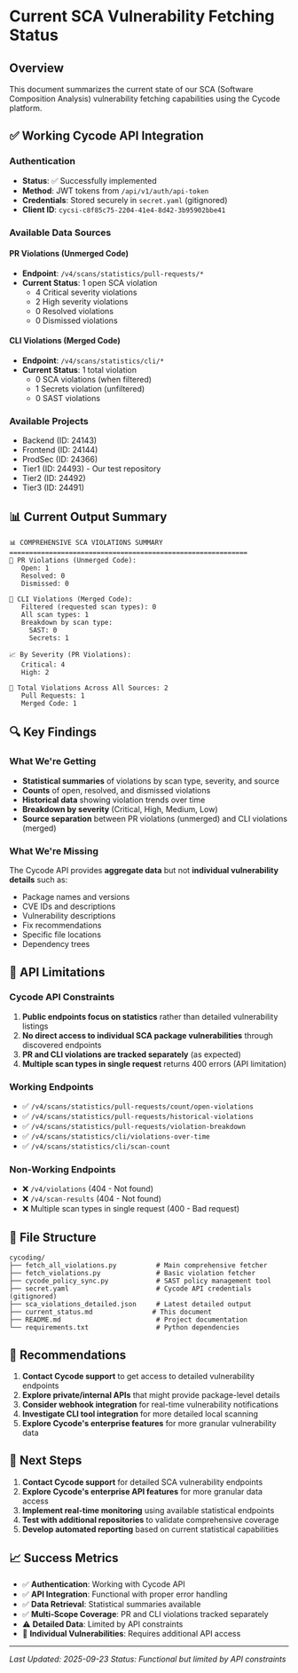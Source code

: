# Current SCA Vulnerability Fetching Status

## Overview

This document summarizes the current state of our SCA (Software Composition Analysis) vulnerability fetching capabilities using the Cycode platform.

## ✅ Working Cycode API Integration

### Authentication
- **Status**: ✅ Successfully implemented
- **Method**: JWT tokens from `/api/v1/auth/api-token`
- **Credentials**: Stored securely in `secret.yaml` (gitignored)
- **Client ID**: `cycsi-c8f85c75-2204-41e4-8d42-3b95902bbe41`

### Available Data Sources

#### PR Violations (Unmerged Code)
- **Endpoint**: `/v4/scans/statistics/pull-requests/*`
- **Current Status**: 1 open SCA violation
  - 4 Critical severity violations
  - 2 High severity violations
  - 0 Resolved violations
  - 0 Dismissed violations

#### CLI Violations (Merged Code)
- **Endpoint**: `/v4/scans/statistics/cli/*`
- **Current Status**: 1 total violation
  - 0 SCA violations (when filtered)
  - 1 Secrets violation (unfiltered)
  - 0 SAST violations

### Available Projects
- Backend (ID: 24143)
- Frontend (ID: 24144)
- ProdSec (ID: 24366)
- Tier1 (ID: 24493) - Our test repository
- Tier2 (ID: 24492)
- Tier3 (ID: 24491)

## 📊 Current Output Summary

```
📊 COMPREHENSIVE SCA VIOLATIONS SUMMARY
============================================================
🔀 PR Violations (Unmerged Code):
   Open: 1
   Resolved: 0
   Dismissed: 0

🔧 CLI Violations (Merged Code):
   Filtered (requested scan types): 0
   All scan types: 1
   Breakdown by scan type:
     SAST: 0
     Secrets: 1

📈 By Severity (PR Violations):
   Critical: 4
   High: 2

🎯 Total Violations Across All Sources: 2
   Pull Requests: 1
   Merged Code: 1
```

## 🔍 Key Findings

### What We're Getting
- **Statistical summaries** of violations by scan type, severity, and source
- **Counts** of open, resolved, and dismissed violations
- **Historical data** showing violation trends over time
- **Breakdown by severity** (Critical, High, Medium, Low)
- **Source separation** between PR violations (unmerged) and CLI violations (merged)

### What We're Missing
The Cycode API provides **aggregate data** but not **individual vulnerability details** such as:
- Package names and versions
- CVE IDs and descriptions
- Vulnerability descriptions
- Fix recommendations
- Specific file locations
- Dependency trees

## 🚫 API Limitations

### Cycode API Constraints
1. **Public endpoints focus on statistics** rather than detailed vulnerability listings
2. **No direct access to individual SCA package vulnerabilities** through discovered endpoints
3. **PR and CLI violations are tracked separately** (as expected)
4. **Multiple scan types in single request** returns 400 errors (API limitation)

### Working Endpoints
- ✅ `/v4/scans/statistics/pull-requests/count/open-violations`
- ✅ `/v4/scans/statistics/pull-requests/historical-violations`
- ✅ `/v4/scans/statistics/pull-requests/violation-breakdown`
- ✅ `/v4/scans/statistics/cli/violations-over-time`
- ✅ `/v4/scans/statistics/cli/scan-count`

### Non-Working Endpoints
- ❌ `/v4/violations` (404 - Not found)
- ❌ `/v4/scan-results` (404 - Not found)
- ❌ Multiple scan types in single request (400 - Bad request)


## 📁 File Structure

```
cycoding/
├── fetch_all_violations.py          # Main comprehensive fetcher
├── fetch_violations.py              # Basic violation fetcher
├── cycode_policy_sync.py            # SAST policy management tool
├── secret.yaml                      # Cycode API credentials (gitignored)
├── sca_violations_detailed.json     # Latest detailed output
├── current_status.md               # This document
├── README.md                        # Project documentation
└── requirements.txt                 # Python dependencies
```

## 🎯 Recommendations

1. **Contact Cycode support** to get access to detailed vulnerability endpoints
2. **Explore private/internal APIs** that might provide package-level details
3. **Consider webhook integration** for real-time vulnerability notifications
4. **Investigate CLI tool integration** for more detailed local scanning
5. **Explore Cycode's enterprise features** for more granular vulnerability data

## 🔄 Next Steps

1. **Contact Cycode support** for detailed SCA vulnerability endpoints
2. **Explore Cycode's enterprise API features** for more granular data access
3. **Implement real-time monitoring** using available statistical endpoints
4. **Test with additional repositories** to validate comprehensive coverage
5. **Develop automated reporting** based on current statistical capabilities

## 📈 Success Metrics

- ✅ **Authentication**: Working with Cycode API
- ✅ **API Integration**: Functional with proper error handling
- ✅ **Data Retrieval**: Statistical summaries available
- ✅ **Multi-Scope Coverage**: PR and CLI violations tracked separately
- ⚠️ **Detailed Data**: Limited by API constraints
- 🔄 **Individual Vulnerabilities**: Requires additional API access

---

*Last Updated: 2025-09-23*
*Status: Functional but limited by API constraints*
